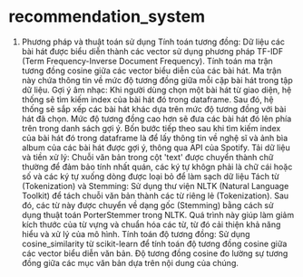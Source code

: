 # recommendation_system
1. Phương pháp và thuật toán sử dụng
Tính toán tương đồng:
Dữ liệu các bài hát được biểu diễn thành các vector sử dụng phương pháp TF-IDF (Term Frequency-Inverse Document Frequency). Tính toán ma trận tương đồng cosine giữa các vector biểu diễn của các bài hát. Ma trận này chứa thông tin về mức độ tương đồng giữa mỗi cặp bài hát trong tập dữ liệu.
Gợi ý âm nhạc:
Khi người dùng chọn một bài hát từ giao diện, hệ thống sẽ tìm kiếm index của bài hát đó trong dataframe.
Sau đó, hệ thống sẽ sắp xếp các bài hát khác dựa trên mức độ tương đồng với bài hát đã chọn. Mức độ tương đồng cao hơn sẽ đưa các bài hát đó lên phía trên trong danh sách gợi ý.
Bốn bước tiếp theo sau khi tìm kiếm index của bài hát đó trong dataframe là để lấy thông tin về nghệ sĩ và ảnh bìa album của các bài hát được gợi ý, thông qua API của Spotify.
Tải dữ liệu và tiền xử lý:
Chuỗi văn bản trong cột 'text' được chuyển thành chữ thường để đảm bảo tính nhất quán, các ký tự khôgn phải là chữ cái hoặc số và các ký tự xuống dòng được loại bỏ để làm sạch dữ liệu
Tách từ (Tokenization) và Stemming:
Sử dụng thư viện NLTK (Natural Language Toolkit) để tách chuỗi văn bản thành các từ riêng lẻ (Tokenization).
Sau đó, các từ này được chuyển về dạng gốc (Stemming) bằng cách sử dụng thuật toán PorterStemmer trong NLTK.
Quá trình này giúp làm giảm kích thước của từ vựng và chuẩn hóa các từ, từ đó cải thiện khả năng hiểu và xử lý của mô hình.
Tính toán độ tương đồng:
Sử dụng cosine_similarity từ scikit-learn để tính toán độ tương đồng cosine giữa các vector biểu diễn văn bản. Độ tương đồng cosine đo lường sự tương đồng giữa các mục văn bản dựa trên nội dung của chúng.
